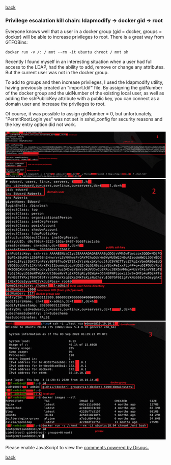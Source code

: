 [back](/blog)

### Privilege escalation kill chain: ldapmodify -> docker gid -> root

Everyone knows well that a user in a docker group (gid = docker, groups = docker) will be able to increase privileges to root. There is a great way from GTFOBins:
```
docker run -v /: / mnt --rm -it ubuntu chroot / mnt sh
```

Recently I found myself in an interesting situation when a user had full access to the LDAP, had the ability to add, remove or change any attributes. But the current user was not in the docker group.

To add to groups and then increase privileges, I used the ldapmodify utility, having previously created an "import.ldif" file. By assigning the gidNumber of the docker group and the uidNumber of the existing local user, as well as adding the sshPublicKey attribute with a public key, you can connect as a domain user and increase the privileges to root.

Of course, it was possible to assign gidNumber = 0, but unfortunately, "PermitRootLogin yes" was not set in sshd_config for security reasons and the key entry option did not work.

![Image](/img/ldapmodify/1.png)
![Image](/img/ldapmodify/2.png)
![Image](/img/ldapmodify/3.png)

<div id="disqus_thread"></div>
<script>
(function() { // DON'T EDIT BELOW THIS LINE
var d = document, s = d.createElement('script');
s.src = 'https://hackitfaster-hopto-org.disqus.com/embed.js';
s.setAttribute('data-timestamp', +new Date());
(d.head || d.body).appendChild(s);
})();
</script>
<noscript>Please enable JavaScript to view the <a href="https://disqus.com/?ref_noscript">comments powered by Disqus.</a></noscript>

[back](/blog)
